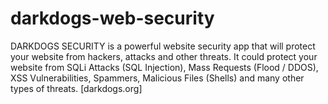 # darkdogs-web-security
DARKDOGS SECURITY is a powerful website security app that will protect your website from hackers, attacks and other threats. It could protect your website from SQLi Attacks (SQL Injection), Mass Requests (Flood / DDOS), XSS Vulnerabilities, Spammers, Malicious Files (Shells) and many other types of threats.    [darkdogs.org]
